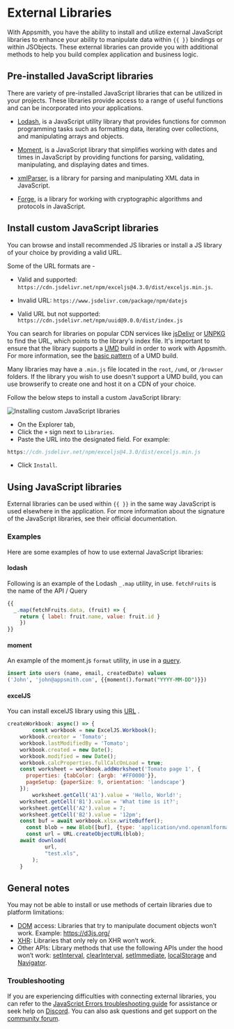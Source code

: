 # External Libraries

With Appsmith, you have the ability to install and utilize external JavaScript libraries to enhance your ability to manipulate data within `{{ }}` bindings or within JSObjects. These external libraries can provide you with additional methods to help you build complex application and business logic.

 <VideoEmbed host="youtube" videoId="tqJna718tj4" title="Using Built-in Libraries in Appsmith" caption="Using Built-in Libraries in Appsmith"/> 


## Pre-installed JavaScript libraries

There are variety of pre-installed JavaScript libraries that can be utilized in your projects. These libraries provide access to a range of useful functions and can be incorporated into your applications.

* [Lodash](https://lodash.com/docs/4.17.15), is a JavaScript utility library that provides functions for common programming tasks such as formatting data, iterating over collections, and manipulating arrays and objects.

* [Moment](https://momentjs.com/docs/), is a JavaScript library that simplifies working with dates and times in JavaScript by providing functions for parsing, validating, manipulating, and displaying dates and times.

* [xmlParser](https://naturalintelligence.github.io/fast-xml-parser/), is a library for parsing and manipulating XML data in JavaScript.

* [Forge](https://github.com/digitalbazaar/forge), is a library for working with cryptographic algorithms and protocols in JavaScript.


## Install custom JavaScript libraries

You can browse and install recommended JS libraries or install a JS library of your choice by providing a valid URL. 

Some of the URL formats are - 

*  Valid and supported:  `https://cdn.jsdelivr.net/npm/exceljs@4.3.0/dist/exceljs.min.js`. 

* Invalid URL: `https://www.jsdelivr.com/package/npm/datejs`

* Valid URL but not supported: `https://cdn.jsdelivr.net/npm/uuid@9.0.0/dist/index.js`

You can search for libraries on popular CDN services like [jsDelivr](https://www.jsdelivr.com/) or [UNPKG](https://unpkg.com/) to find the URL, which points to the library's index file. It's important to ensure that the library supports a [UMD](https://github.com/umdjs/umd) build in order to work with Appsmith. For more information, see the [basic pattern](https://github.com/umdjs/umd/blob/master/templates/commonjsStrict.js) of a UMD build.

Many libraries may have a `.min.js` file located in the `root`, `/umd`, or `/browser` folders. If the library you wish to use doesn't support a UMD build, you can use browserify to create one and host it on a CDN of your choice.

Follow the below steps to install a custom JavaScript library:

![Installing custom JavaScript libraries](/img/customjs.gif)

* On the Explorer tab,
* Click the `+` sign next to `Libraries`.
* Paste the URL into the designated field. For example: 
```js 
https://cdn.jsdelivr.net/npm/exceljs@4.3.0/dist/exceljs.min.js
```
* Click `Install`.

## Using JavaScript libraries

External libraries can be used within `{{ }}` in the same way JavaScript is used elsewhere in the application. For more information about the signature of the JavaScript libraries, see their official documentation.

### Examples
Here are some examples of how to use external JavaScript libraries:

#### lodash

Following is an example of the Lodash `_.map` utility, in use. `fetchFruits` is the name of the API / Query

```javascript
{{
  _.map(fetchFruits.data, (fruit) => { 
    return { label: fruit.name, value: fruit.id } 
    })
}}
```

#### moment

An example of the moment.js `format` utility, in use in a [query](../data-access-and-binding/querying-a-database/).

```sql
insert into users (name, email, createdDate) values 
('John', 'john@appsmith.com', {{moment().format("YYYY-MM-DD")}})
```
#### excelJS

You can install excelJS library using this [URL](https://www.jsdelivr.com/package/npm/exceljs) .

```javascript
createWorkbook: async() => {
		const workbook = new ExcelJS.Workbook();
    workbook.creator = 'Tomato';
    workbook.lastModifiedBy = 'Tomato';
    workbook.created = new Date();
    workbook.modified = new Date();
    workbook.calcProperties.fullCalcOnLoad = true;
    const worksheet = workbook.addWorksheet('Tomato page 1', {
      properties: {tabColor: {argb: '#FF0000'}},
      pageSetup: {paperSize: 9, orientation: 'landscape'}
    });
		worksheet.getCell('A1').value = 'Hello, World!';
    worksheet.getCell('B1').value = 'What time is it?';
    worksheet.getCell('A2').value = 7;
    worksheet.getCell('B2').value = '12pm';
    const buf = await workbook.xlsx.writeBuffer();
	  const blob = new Blob([buf], {type: 'application/vnd.openxmlformats-officedocument.spreadsheetml.sheet'});
	  const url = URL.createObjectURL(blob);
    await download(
			url, 
			"test.xls",
		);
	}
```
## General notes

You may not be able to install or use methods of certain libraries due to platform limitations:
* [DOM](https://developer.mozilla.org/en-US/docs/Web/API/Document_Object_Model/Introduction) access: Libraries that try to manipulate document objects won’t work. Example: https://d3js.org/
* [XHR](https://www.notion.so/Custom-JS-Libraries-82c03d95918b4eaa8f3e0dd811f3cd00): Libraries that only rely on XHR won’t work.
* Other APIs: Library methods that use the following APIs under the hood won’t work: [setInterval](https://developer.mozilla.org/en-US/docs/Web/API/setInterval), [clearInterval](https://developer.mozilla.org/en-US/docs/Web/API/clearInterval), [setImmediate](https://developer.mozilla.org/en-US/docs/Web/API/Window/setImmediate), [localStorage](https://developer.mozilla.org/en-US/docs/Web/API/Window/localStorage) and [Navigator](https://developer.mozilla.org/en-US/docs/Web/API/Navigator).


### Troubleshooting
If you are experiencing difficulties with connecting external libraries, you can refer to the [JavaScript Errors troubleshooting guide](help-and-support/troubleshooting-guide/js-errors) for assistance or seek help on [Discord](https://discord.com/invite/rBTTVJp). You can also ask questions and get support on the [community forum](https://community.appsmith.com/).




